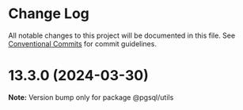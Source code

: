 # Change Log

All notable changes to this project will be documented in this file.
See [Conventional Commits](https://conventionalcommits.org) for commit guidelines.

# 13.3.0 (2024-03-30)

**Note:** Version bump only for package @pgsql/utils

